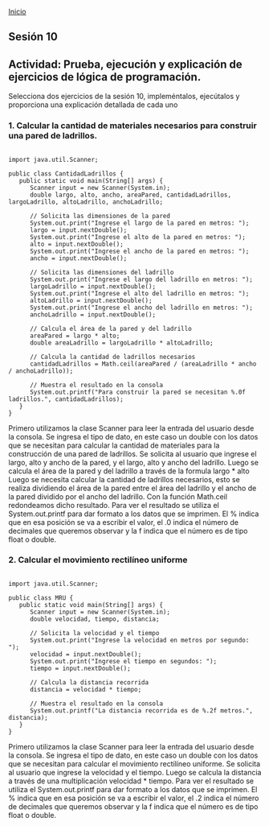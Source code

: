 <!-- No borrar o modificar -->
[Inicio](./index.md)

## Sesión 10 


<!-- Su documentación aquí -->

## Actividad: Prueba, ejecución y explicación de ejercicios de lógica de programación.

Selecciona dos ejercicios de la sesión 10, impleméntalos, ejecútalos y proporciona una explicación detallada de cada uno

### 1. Calcular la cantidad de materiales necesarios para construir una pared de ladrillos.

```

import java.util.Scanner;

public class CantidadLadrillos {
   public static void main(String[] args) {
      Scanner input = new Scanner(System.in);
      double largo, alto, ancho, areaPared, cantidadLadrillos, largoLadrillo, altoLadrillo, anchoLadrillo;
      
      // Solicita las dimensiones de la pared
      System.out.print("Ingrese el largo de la pared en metros: ");
      largo = input.nextDouble();
      System.out.print("Ingrese el alto de la pared en metros: ");
      alto = input.nextDouble();
      System.out.print("Ingrese el ancho de la pared en metros: ");
      ancho = input.nextDouble();

      // Solicita las dimensiones del ladrillo
      System.out.print("Ingrese el largo del ladrillo en metros: ");
      largoLadrillo = input.nextDouble();
      System.out.print("Ingrese el alto del ladrillo en metros: ");
      altoLadrillo = input.nextDouble();
      System.out.print("Ingrese el ancho del ladrillo en metros: ");
      anchoLadrillo = input.nextDouble();

      // Calcula el área de la pared y del ladrillo
      areaPared = largo * alto;
      double areaLadrillo = largoLadrillo * altoLadrillo;

      // Calcula la cantidad de ladrillos necesarios
      cantidadLadrillos = Math.ceil(areaPared / (areaLadrillo * ancho / anchoLadrillo));

      // Muestra el resultado en la consola
      System.out.printf("Para construir la pared se necesitan %.0f ladrillos.", cantidadLadrillos);
   }
}
```
Primero utilizamos la clase Scanner para leer la entrada del usuario desde la consola.
Se ingresa el tipo de dato, en este caso un double con los datos que se necesitan para calcular la cantidad de materiales para la construcción de una pared de ladrillos.
Se solicita al usuario que ingrese el largo, alto y ancho de la pared, y el largo, alto y ancho del ladrillo.
Luego se calcula el área de la pared y del ladrillo a través de la formula largo * alto
Luego se necesita calcular la cantidad de ladrillos necesarios, esto se realiza dividiendo el área de la pared entre el área del ladrillo y el ancho de la pared dividido por el ancho del ladrillo. Con la función Math.ceil redondeamos dicho resultado.
Para ver el resultado se utiliza el System.out.printf para dar formato a los datos que se imprimen.
El % indica que en esa posición se va a escribir el valor, el .0 indica el número de decimales que queremos observar y la f indica que el número es de tipo float o double. 

### 2. Calcular el movimiento rectilíneo uniforme

```

import java.util.Scanner;

public class MRU {
   public static void main(String[] args) {
      Scanner input = new Scanner(System.in);
      double velocidad, tiempo, distancia;
      
      // Solicita la velocidad y el tiempo
      System.out.print("Ingrese la velocidad en metros por segundo: ");
      velocidad = input.nextDouble();
      System.out.print("Ingrese el tiempo en segundos: ");
      tiempo = input.nextDouble();

      // Calcula la distancia recorrida
      distancia = velocidad * tiempo;

      // Muestra el resultado en la consola
      System.out.printf("La distancia recorrida es de %.2f metros.", distancia);
   }
}
```
Primero utilizamos la clase Scanner para leer la entrada del usuario desde la consola.
Se ingresa el tipo de dato, en este caso un double con los datos que se necesitan para calcular el movimiento rectilíneo uniforme.
Se solicita al usuario que ingrese la velocidad y el tiempo.
Luego se calcula la distancia a través de una multiplicación velocidad * tiempo.
Para ver el resultado se utiliza el System.out.printf para dar formato a los datos que se imprimen.
El % indica que en esa posición se va a escribir el valor, el .2 indica el número de decimales que queremos observar y la f indica que el número es de tipo float o double. 
